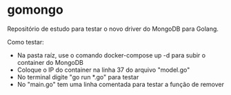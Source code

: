 # gomongo

Repositório de estudo para testar o novo driver do MongoDB para Golang.

Como testar:
  - Na pasta raíz, use o comando docker-compose up -d para subir o container do MongoDB
  - Coloque o IP do container na linha 37 do arquivo "model.go"
  - No terminal digite "go run *.go" para testar
  - No "main.go" tem uma linha comentada para testar a função de remover
